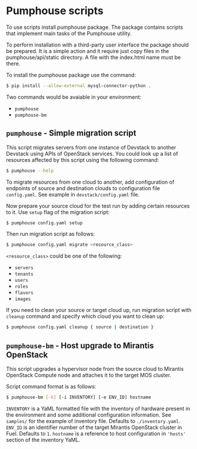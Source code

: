 # Pumphouse scripts

To use scripts install pumphouse package. The package contains scripts that
implement main tasks of the Pumphouse utility.

To perform installation with a third-party user interface the package should be
prepared. It is a simple action and it require just copy files in the
pumphouse/api/static directory. A file with the index.html name must be there.

To install the pumphouse package use the command:

```sh
$ pip install --allow-external mysql-connector-python .
```

Two commands would be avaiable in your environment:

* `pumphouse`
* `pumphouse-bm`

## `pumphouse` - Simple migration script

This script migrates servers from one instance of Devstack to another Devstack
using APIs of OpenStack services. You could look up a list of resources affected
by this script using the following command:

```sh
$ pumphouse --help
```

To migrate resources from one cloud to another, add configuration of endpoints
of source and destination clouds to configuration file `config.yaml`. See
example in `devstack/config.yaml` file.

Now prepare your source cloud for the test run by adding certain resources to
it. Use `setup` flag of the migration script:

```sh
$ pumphouse config.yaml setup
```

Then run migration script as follows:

```sh
$ pumphouse config.yaml migrate <resource_class>
```

`<resource_class>` could be one of the following:

* `servers`
* `tenants`
* `users`
* `roles`
* `flavors`
* `images`

If you need to clean your source or target cloud up, run migration script 
with `cleanup` command and specify which cloud you want to clean up:

```sh
$ pumphouse config.yaml cleanup { source | destination }
```

## `pumphouse-bm` - Host upgrade to Mirantis OpenStack

This script upgrades a hypervisor node from the source cloud to Mirantis
OpenStack Compute node and attaches it to the target MOS cluster.

Script command format is as follows:
```sh
$ pumphouse-bm [-h] [-i INVENTORY] [-e ENV_ID] hostname
```

`INVENTORY` is a YaML formatted file with the inventory of hardware present in
the environment and some additional configuration information. See `samples/`
for the example of inventory file. Defaults to `./inventory.yaml`.
`ENV_ID` is an identifier number of the target Mirantis OpenStack cluster in
Fuel. Defaults to `1`.
`hostname` is a reference to host configuration in `'hosts'` section of the
inventory YaML.
